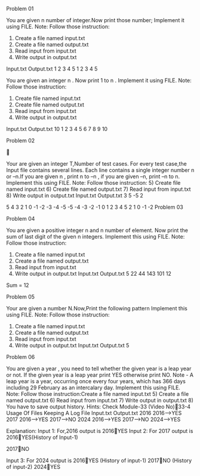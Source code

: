Problem 01

You are given n number of integer.Now print those number;
Implement it using FILE.
Note: Follow those instruction:
1) Create a file named input.txt
2) Create a file named output.txt
3) Read input from input.txt
4) Write output in output.txt

Input.txt Output.txt
1 2 3 4 5 1 2 3 4 5

You are given an integer n . Now print 1 to n .
Implement it using FILE.
Note: Follow those instruction:
1) Create file named input.txt
2) Create file named output.txt
3) Read input from input.txt
4) Write output in output.txt

Input.txt Output.txt
10 1 2 3 4 5 6 7 8 9 10

Problem 02



Your are given an integer T,Number of test cases.
For every test case,the Input file contains several lines. Each line contains a single integer
number n or –n.If you are given n , print n to –n , if you are given –n, print –n to n.
Implement this using FILE.
Note: Follow those instruction:
5) Create file named input.txt
6) Create file named output.txt
7) Read input from input.txt
8) Write output in output.txt
Input.txt Output.txt
3
5
-5
2

5 4 3 2 1 0 -1 -2 -3 -4 -5
-5 -4 -3 -2 -1 0 1 2 3 4 5
2 1 0 -1 -2
Problem 03

Problem 04

You are given a positive integer n and n number of element. Now print the sum of last
digit of the given n integers.
Implement this using FILE.
Note: Follow those instruction:
1) Create a file named input.txt
2) Create a file named output.txt
3) Read input from input.txt
4) Write output in output.txt
Input.txt Output.txt
5
22 44 143 101 12

Sum = 12

Problem 05

Your are given a number N.Now,Print the following pattern
Implement this using FILE.
Note: Follow those instruction:
1) Create a file named input.txt
2) Create a file named output.txt
3) Read input from input.txt
4) Write output in output.txt
Input.txt Output.txt
5

Problem 06

You are given a year , you need to tell whether the given year is a leap year or not. If the given year is a leap
year print YES otherwise print NO.
Note - A leap year is a year, occurring once every four years, which has 366 days including 29 February as an
intercalary day.
Implement this using FILE.
Note: Follow those instruction:Create a file named input.txt
5) Create a file named output.txt
6) Read input from input.txt
7) Write output in output.txt
8) You have to save output history.
Hints: Check Module-33 (Video No)33-4 Usage Of Files Keeping A Log File
Input.txt Output.txt
2016 2016-->YES
2017 2016-->YES
2017-->NO
2024 2016-->YES
2017-->NO
2024-->YES

Explanation:
Input 1: For,2016 output is 2016YES
Input 2: For 2017 output is 2016YES(History of Input-1)

2017NO

Input 3: For 2024 output is 2016YES (History of input-1)
2017NO (History of input-2)
2024YES